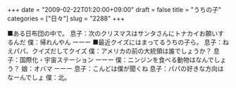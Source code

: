 +++
date = "2009-02-22T01:20:00+09:00"
draft = false
title = "うちの子"
categories = ["日々"]
slug = "2288"
+++

■ある日布団の中で。
息子：次のクリスマスはサンタさんにトナカイお願いするんだ
僕：帰れんやん
ーーー
■最近クイズにはまってるうちの子ら。
息子：ねえパパ、クイズだしてクイズ
僕：アメリカの前の大統領は誰でしょうか？
息子：国際化・宇宙ステーション
ーーー
僕：ニンジンを食べる動物はなんでしょう？
娘：オバマ
ーーー
息子：こんどは僕が聞くね
息子：パパの好きな方向はなーんでしょ
僕：北。
